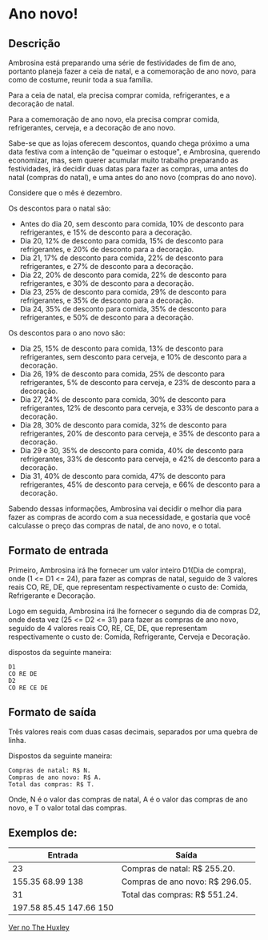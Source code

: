# Ano novo!

## Descrição
Ambrosina está preparando uma série de festividades de fim de ano, portanto planeja fazer a ceia de natal, e a comemoração de ano novo, para como de costume, reunir toda a sua família.

Para a ceia de natal, ela precisa comprar comida, refrigerantes, e a decoração de natal.

Para a comemoração de ano novo, ela precisa comprar comida, refrigerantes, cerveja, e a decoração de ano novo.

Sabe-se que as lojas oferecem descontos, quando chega próximo a uma data festiva com a intenção de "queimar o estoque", e Ambrosina, querendo economizar, mas, sem querer acumular muito trabalho preparando as festividades, irá decidir duas datas para fazer as compras, uma antes do natal (compras do natal), e uma antes do ano novo (compras do ano novo).

Considere que o mês é dezembro.

Os descontos para o natal são:

- Antes do dia 20, sem desconto para comida, 10% de desconto para refrigerantes, e 15% de desconto para a decoração.
- Dia 20, 12% de desconto para comida, 15% de desconto para refrigerantes, e 20% de desconto para a decoração.
- Dia 21, 17% de desconto para comida, 22% de desconto para refrigerantes, e 27% de desconto para a decoração.
- Dia 22, 20% de desconto para comida, 22% de desconto para refrigerantes, e 30% de desconto para a decoração.
- Dia 23, 25% de desconto para comida, 29% de desconto para refrigerantes, e 35% de desconto para a decoração.
- Dia 24, 35% de desconto para comida, 35% de desconto para refrigerantes, e 50% de desconto para a decoração.

Os descontos para o ano novo são:

- Dia 25, 15% de desconto para comida, 13% de desconto para refrigerantes, sem desconto para cerveja, e 10% de desconto para a decoração.
- Dia 26, 19% de desconto para comida, 25% de desconto para refrigerantes, 5% de desconto para cerveja, e 23% de desconto para a decoração.
- Dia 27, 24% de desconto para comida, 30% de desconto para refrigerantes, 12% de desconto para cerveja, e 33% de desconto para a decoração.
- Dia 28, 30% de desconto para comida, 32% de desconto para refrigerantes, 20% de desconto para cerveja, e 35% de desconto para a decoração.
- Dia 29 e 30, 35% de desconto para comida, 40% de desconto para refrigerantes, 33% de desconto para cerveja, e 42% de desconto para a decoração.
- Dia 31, 40% de desconto para comida, 47% de desconto para refrigerantes, 45% de desconto para cerveja, e 66% de desconto para a decoração.

Sabendo dessas informações, Ambrosina vai decidir o melhor dia para fazer as compras de acordo com a sua necessidade, e gostaria que você calculasse o preço das compras de natal, de ano novo, e o total.


## Formato de entrada

Primeiro, Ambrosina irá lhe fornecer um valor inteiro D1(Dia de compra), onde (1 <= D1 <= 24), para fazer as compras de natal, seguido de 3 valores reais CO, RE, DE, que representam respectivamente o custo de: Comida, Refrigerante e Decoração.

Logo em seguida, Ambrosina irá lhe fornecer o segundo dia de compras D2, onde desta vez (25 <= D2 <= 31) para fazer as compras de ano novo, seguido de 4 valores reais CO, RE, CE, DE, que representam respectivamente o custo de: Comida, Refrigerante, Cerveja e Decoração.

dispostos da seguinte maneira:

    D1
    CO RE DE
    D2
    CO RE CE DE

## Formato de saída

Três valores reais com duas casas decimais, separados por uma quebra de linha.

Dispostos da seguinte maneira:

    Compras de natal: R$ N.
    Compras de ano novo: R$ A.
    Total das compras: R$ T.

Onde, N é o valor das compras de natal, A é o valor das compras de ano novo, e T o valor total das compras.


## Exemplos de:


| Entrada | Saída |
| -- | -- |
| 23 | Compras de natal: R$ 255.20. |
| 155.35 68.99 138|  Compras de ano novo: R$ 296.05. |
| 31 | Total das compras: R$ 551.24. |
| 197.58 85.45 147.66 150 |

[Ver no The Huxley](https://thehuxley.com/problem/2385)